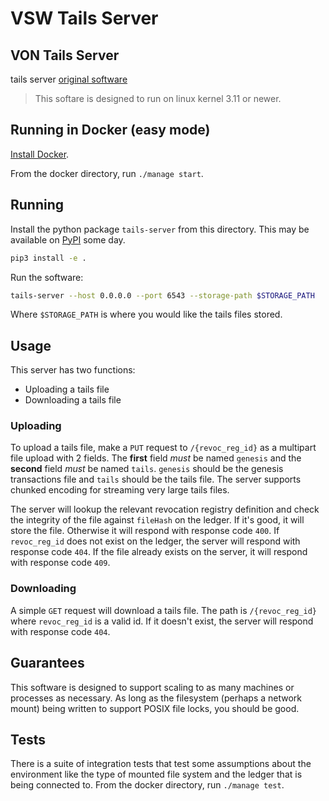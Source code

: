 
# VSW Tails Server




## VON Tails Server

tails server [original software](https://github.com/bcgov/indy-tails-server)

> This softare is designed to run on linux kernel 3.11 or newer.

## Running in Docker (easy mode)

[Install Docker](https://docs.docker.com/get-docker/).

From the docker directory, run `./manage start`.

## Running

Install the python package `tails-server` from this directory. This may be available on [PyPI](https://pypi.org/) some day.

```bash
pip3 install -e .
```

Run the software:

```bash
tails-server --host 0.0.0.0 --port 6543 --storage-path $STORAGE_PATH
```

Where `$STORAGE_PATH` is where you would like the tails files stored.

## Usage

This server has two functions:

- Uploading a tails file
- Downloading a tails file

### Uploading

To upload a tails file, make a `PUT` request to `/{revoc_reg_id}` as a multipart file upload with 2 fields. The **first** field _must_ be named `genesis` and the **second** field _must_ be named `tails`. `genesis` should be the genesis transactions file and `tails` should be the tails file. The server supports chunked encoding for streaming very large tails files.  

The server will lookup the relevant revocation registry definition and check the integrity of the file against `fileHash` on the ledger. If it's good, it will store the file. Otherwise it will respond with response code `400`. If `revoc_reg_id` does not exist on the ledger, the server will respond with response code `404`. If the file already exists on the server, it will respond with response code `409`.

### Downloading

A simple `GET` request will download a tails file. The path is `/{revoc_reg_id}` where `revoc_reg_id` is a valid id. If it doesn't exist, the server will respond with response code `404`.

## Guarantees

This software is designed to support scaling to as many machines or processes as necessary. As long as the filesystem (perhaps a network mount) being written to support POSIX file locks, you should be good.

## Tests

There is a suite of integration tests that test some assumptions about the environment like the type of mounted file system and the ledger that is being connected to. From the docker directory, run `./manage test`.
